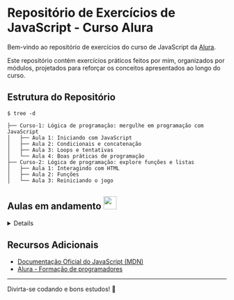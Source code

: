 # Repositório de Exercícios de JavaScript - Curso Alura

Bem-vindo ao repositório de exercícios do curso de JavaScript da [Alura](https://cursos.alura.com.br/formacao-programacao). 

Este repositório contém exercícios práticos feitos por mim, organizados por módulos, projetados para reforçar os conceitos apresentados ao longo do curso.

## Estrutura do Repositório

```
$ tree -d

├── Curso-1: Lógica de programação: mergulhe em programação com JavaScript
│   ├── Aula 1: Iniciando com JavaScript
│   ├── Aula 2: Condicionais e concatenação
│   ├── Aula 3: Loops e tentativas
│   └── Aula 4: Boas práticas de programação
├── Curso-2: Lógica de programação: explore funções e listas
│   ├── Aula 1: Interagindo com HTML
│   ├── Aula 2: Funções
│   └── Aula 3: Reiniciando o jogo

```

## Aulas em andamento  <img src="https://i.sstatic.net/kOnzy.gif" width="30px" height="30px">
<details>
    
- [ ] Curso-2: Lógica de programação: explore funções e listas
    - [ ] Aula 4: Listas
    - [ ] Aula 5: Publicando o projeto
- [ ] Curso-3: Git e GitHub: compartilhando e colaborando em projetos
    - [ ] Aula 1: Iniciando com JavaScript
    - [ ] Aula 2: Colaborando em projetos
    - [ ] Aula 3: Utilizando Git na IDE
    - [ ] Aula 4: Voltando no tempo
    - [ ] Aula 5: Mais recursos
- [ ] Curso-4: Lógica de programação: praticando com desafios
    - [ ] Aula 1: Projeto Sorteador de números
    - [ ] Aula 2: Projeto AluGames
    - [ ] Aula 3: Projeto Carrinho de Compras
    - [ ] Aula 4: Projeto Ingresso Online
    - [ ] Aula 5: Projeto Amigo Secreto
    - [ ] Aula 6: Desafios complementares
 </details>     

## Recursos Adicionais

- [Documentação Oficial do JavaScript (MDN)](https://developer.mozilla.org/pt-BR/docs/Web/JavaScript)
- [Alura - Formação de programadores](https://cursos.alura.com.br/formacao-programacao)

---

Divirta-se codando e bons estudos! 🚀

